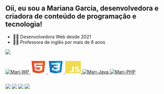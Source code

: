 ## Oii, eu sou a Mariana Garcia, desenvolvedora e criadora de conteúdo de programação e tecnologia! 

- 👩‍💻 Desenvolvedora Web desde 2021
- 👩‍🏫 Professora de inglês por mais de 6 anos

<div>
    <a href="https://github.com/eumarianamgarcia">
        <img height="190em"
            src="https://github-readme-stats.vercel.app/api?username=eumarianamgarcia&show_icons=true&theme=radical&include_all_commits=true&count_private=true" />      
</div>

<div style="display: inline_block"><br>
    <img alt="Mari-WP" height="40" width="50"
        src="https://cdn.jsdelivr.net/gh/devicons/devicon/icons/wordpress/wordpress-plain.svg">
    <img alt="Mari-HTML" height="40" width="50"
        src="https://raw.githubusercontent.com/devicons/devicon/master/icons/html5/html5-original.svg">
    <img alt="Mari-CSS" height="40" width="50"
        src="https://raw.githubusercontent.com/devicons/devicon/master/icons/css3/css3-original.svg">
    <img alt="Mari-Js" height="40" width="50"
        src="https://raw.githubusercontent.com/devicons/devicon/master/icons/javascript/javascript-plain.svg">
    <img alt="Mari-Java" height="45" width="50"
        src="https://cdn.jsdelivr.net/gh/devicons/devicon/icons/java/java-original-wordmark.svg">
    <img alt="Mari-PHP" height="45" width="50"
        src="https://cdn.jsdelivr.net/gh/devicons/devicon/icons/php/php-plain.svg">
</div>

##

<div>
    <a href="https://www.instagram.com/eumarianamgarcia/"><img
            src="https://img.shields.io/badge/Instagram-E4405F?style=for-the-badge&logo=instagram&logoColor=white"
            target="_blank"></a>
    <a href="https://www.tiktok.com/eumarianamgarcia/"><img
            src="https://img.shields.io/badge/TikTok-000000?style=for-the-badge&logo=tiktok&logoColor=white"
            target="_blank"></a>
    <a href="https://www.linkedin.com/in/mariana-m-garcia" target="_blank"><img
            src="https://img.shields.io/badge/-LinkedIn-%230077B5?style=for-the-badge&logo=linkedin&logoColor=white"
            target="_blank"></a>
    <a href="mailto:marianam.garcia1112@gmail.com"><img
            src="https://img.shields.io/badge/Gmail-D14836?style=for-the-badge&logo=gmail&logoColor=white"
            target="_blank"></a>
</div>



